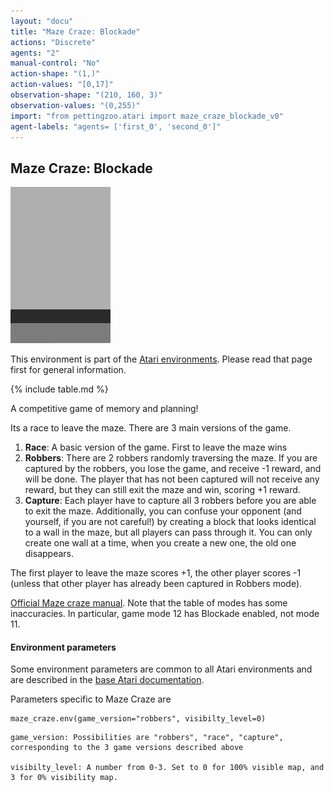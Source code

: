 ```yaml
---
layout: "docu"
title: "Maze Craze: Blockade"
actions: "Discrete"
agents: "2"
manual-control: "No"
action-shape: "(1,)"
action-values: "[0,17]"
observation-shape: "(210, 160, 3)"
observation-values: "(0,255)"
import: "from pettingzoo.atari import maze_craze_blockade_v0"
agent-labels: "agents= ['first_0', 'second_0']"
---
```


## Maze Craze: Blockade

<div class="floatright" markdown="1">

![maze_craze_blockade gif](atari_maze_craze.gif)

This environment is part of the [Atari environments](../atari). Please read that page first for general information.

{% include table.md %}

</div>



A competitive game of memory and planning!

Its a race to leave the maze. There are 3 main versions of the game.

1. **Race**: A basic version of the game. First to leave the maze wins
2. **Robbers**: There are 2 robbers randomly traversing the maze. If you are captured by the robbers, you lose the game, and receive -1 reward, and will be done. The player that has not been captured will not receive any reward, but they can still exit the maze and win, scoring +1 reward.
3. **Capture**: Each player have to capture all 3 robbers before you are able to exit the maze. Additionally, you can confuse your opponent (and yourself, if you are not careful!) by creating a block that looks identical to a wall in the maze, but all players can pass through it. You can only create one wall at a time, when you create a new one, the old one disappears.

The first player to leave the maze scores +1, the other player scores -1 (unless that other player has already been captured in Robbers mode).

[Official Maze craze manual](https://atariage.com/manual_html_page.php?SoftwareLabelID=295). Note that the table of modes has some inaccuracies. In particular, game mode 12 has Blockade enabled, not mode 11.

#### Environment parameters

Some environment parameters are common to all Atari environments and are described in the [base Atari documentation](../atari).

Parameters specific to Maze Craze are

```
maze_craze.env(game_version="robbers", visibilty_level=0)
```

```
game_version: Possibilities are "robbers", "race", "capture", corresponding to the 3 game versions described above

visibilty_level: A number from 0-3. Set to 0 for 100% visible map, and 3 for 0% visibility map.
```
